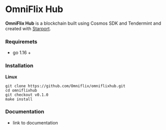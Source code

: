 # OmniFlix Hub

**OmniFlix Hub** is a blockchain built using Cosmos SDK and Tendermint and created with [Starport](https://github.com/tendermint/starport).

### Requiremets
 - go 1.16 +

### Installation
**Linux**
```
git clone https://github.com/Omniflix/omniflixhub.git
cd omniflixhub
git checkout v0.1.0
make install
```

### Documentation

  - link to documentation



